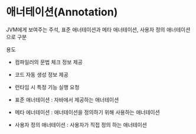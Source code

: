 # 애너테이션(Annotation)

JVM에게 보여주는 주석, 표준 애너테이션과 메타 애너테이션, 사용자 정의 애너테이션으로 구분  

용도
- 컴파일러의 문법 체크 정보 제공
- 코드 자동 생성 정보 제공
- 런타임 시 특정 기능 실행 요청  
  
- 표준 애너테이션 : 자바에서 제공하는 애너테이션
- 메타 에너테이션 : 애너테이션을 정의하기 위해 사용하는 애너테이션
- 사용자 정의 애너테이션 : 사용자가 직접 정의 하는 애너테이션
